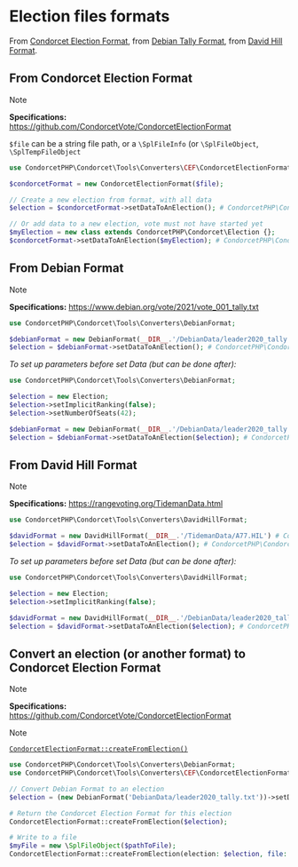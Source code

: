 # Election files formats

From [Condorcet Election Format](https://github.com/CondorcetVote/CondorcetElectionFormat), from [Debian Tally Format](https://www.debian.org/vote/2021/vote_001_tally.txt), from [David Hill Format](https://rangevoting.org/TidemanData.html).


## From Condorcet Election Format
> [!NOTE]
> **Specifications:** https://github.com/CondorcetVote/CondorcetElectionFormat

```$file``` can be a string file path, or a ```\SplFileInfo``` (or ```\SplFileObject```, ```\SplTempFileObject```

```php
use CondorcetPHP\Condorcet\Tools\Converters\CEF\CondorcetElectionFormat;

$condorcetFormat = new CondorcetElectionFormat($file);

// Create a new election from format, with all data
$election = $condorcetFormat->setDataToAnElection(); # CondorcetPHP\Condorcet\Election

// Or add data to a new election, vote must not have started yet
$myElection = new class extends CondorcetPHP\Condorcet\Election {};
$condorcetFormat->setDataToAnElection($myElection); # CondorcetPHP\Condorcet\Election
```

## From Debian Format
> [!NOTE]
> **Specifications:** https://www.debian.org/vote/2021/vote_001_tally.txt

```php
use CondorcetPHP\Condorcet\Tools\Converters\DebianFormat;

$debianFormat = new DebianFormat(__DIR__.'/DebianData/leader2020_tally.txt') # CondorcetPHP\Condorcet\Tools\Converters\DebianFormat
$election = $debianFormat->setDataToAnElection(); # CondorcetPHP\Condorcet\Election
```

_To set up parameters before set Data (but can be done after):_
```php
use CondorcetPHP\Condorcet\Tools\Converters\DebianFormat;

$election = new Election;
$election->setImplicitRanking(false);
$election->setNumberOfSeats(42);

$debianFormat = new DebianFormat(__DIR__.'/DebianData/leader2020_tally.txt') # CondorcetPHP\Condorcet\Tools\Converters\DebianFormat
$election = $debianFormat->setDataToAnElection($election); # CondorcetPHP\Condorcet\Election
```

## From David Hill Format
> [!NOTE]
> **Specifications:** https://rangevoting.org/TidemanData.html

```php
use CondorcetPHP\Condorcet\Tools\Converters\DavidHillFormat;

$davidFormat = new DavidHillFormat(__DIR__.'/TidemanData/A77.HIL') # CondorcetPHP\Condorcet\Tools\Converters\DavidHillFormat
$election = $davidFormat->setDataToAnElection(); # CondorcetPHP\Condorcet\Election
```

_To set up parameters before set Data (but can be done after):_
```php
use CondorcetPHP\Condorcet\Tools\Converters\DavidHillFormat;

$election = new Election;
$election->setImplicitRanking(false);

$davidFormat = new DavidHillFormat(__DIR__.'/DebianData/leader2020_tally.txt') # CondorcetPHP\Condorcet\Tools\Converters\DavidHillFormat
$election = $davidFormat->setDataToAnElection($election); # CondorcetPHP\Condorcet\Election
```

## Convert an election (or another format) to Condorcet Election Format

> [!NOTE]
> **Specifications:** https://github.com/CondorcetVote/CondorcetElectionFormat  

> [!NOTE]
> [`CondorcetElectionFormat::createFromElection()`](https://www.condorcet.io/Docs/ApiReferences/Tools_Converters_CondorcetElectionFormat%20Class/public%20static%20Tools_Converters_CondorcetElectionFormat--createFromElection) 
```php
use CondorcetPHP\Condorcet\Tools\Converters\DebianFormat;
use CondorcetPHP\Condorcet\Tools\Converters\CEF\CondorcetElectionFormat;

// Convert Debian Format to an election
$election = (new DebianFormat('DebianData/leader2020_tally.txt'))->setDataToAnElection();

# Return the Condorcet Election Format for this election
CondorcetElectionFormat::createFromElection($election); 

# Write to a file
$myFile = new \SplFileObject($pathToFile);
CondorcetElectionFormat::createFromElection(election: $election, file: $myFile);
```